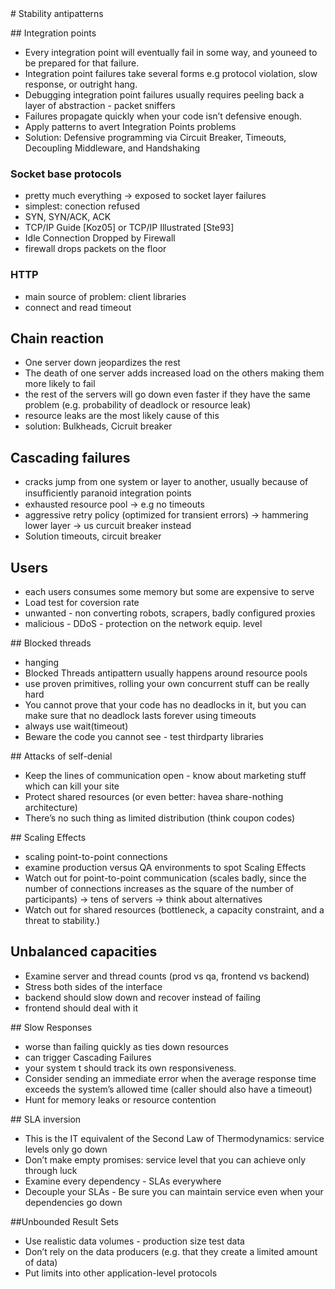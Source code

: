 <link href="http://kevinburke.bitbucket.org/markdowncss/markdown.css" rel="stylesheet"></link>
# Stability antipatterns

## Integration points
* Every integration point will eventually fail in some way, and youneed to be prepared for that failure.
* Integration point failures take several forms e.g protocol violation, slow response, or outright hang.
* Debugging integration point failures usually requires peeling back a layer of abstraction - packet sniffers
* Failures propagate quickly when your code isn’t defensive enough.
* Apply patterns to avert Integration Points problems
* Solution: Defensive programming via Circuit Breaker, Timeouts, Decoupling Middleware, and Handshaking

### Socket base protocols
* pretty much everything -> exposed to socket layer failures
* simplest: conection refused
* SYN, SYN/ACK, ACK
* TCP/IP Guide [Koz05] or TCP/IP Illustrated [Ste93]
* Idle Connection Dropped by Firewall
* firewall drops packets on the floor

### HTTP
* main source of problem: client libraries
* connect and read timeout

## Chain reaction
* One server down jeopardizes the rest
* The death of one server adds increased load on the others making them more likely to fail
* the rest of the servers will go down even faster if they have the same problem (e.g. probability of deadlock or resource leak) 
* resource leaks are the most likely cause of this
* solution: Bulkheads, Cicruit breaker

## Cascading failures
* cracks jump from one system or layer to another, usually because of insufﬁciently paranoid integration points
* exhausted resource pool -> e.g no timeouts
* aggressive retry policy (optimized for transient errors) -> hammering lower layer -> us curcuit breaker instead
* Solution timeouts, circuit breaker

## Users
* each users consumes some memory but some are expensive to serve
* Load test for coversion rate
* unwanted - non converting robots, scrapers, badly configured proxies
* malicious - DDoS - protection on the network equip. level

## Blocked threads
* hanging
* Blocked Threads antipattern usually happens around resource pools
* use proven primitives, rolling your own concurrent stuff can be really hard
* You cannot prove that your code has no deadlocks in it, but you can make sure that no deadlock lasts forever using timeouts
* always use wait(timeout)
* Beware the code you cannot see - test thirdparty libraries

## Attacks of self-denial

* Keep the lines of communication open - know about marketing stuff which can kill your site
* Protect shared resources (or even better: havea share-nothing architecture)
* There’s no such thing as limited distribution (think coupon codes)

## Scaling Effects
* scaling point-to-point connections
* examine production versus QA environments to spot Scaling Effects 
* Watch out for point-to-point communication (scales badly, since the number of connections increases as the square of the number of participants) -> tens of servers -> think about alternatives
* Watch out for shared resources (bottleneck, a capacity constraint, and a threat to stability.)

## Unbalanced capacities
* Examine server and thread counts (prod vs qa, frontend vs backend)
* Stress both sides of the interface
* backend should slow down and recover instead of failing
* frontend should deal with it

## Slow Responses
* worse than failing quickly as ties down resources
* can trigger Cascading Failures
* your system t should track its own responsiveness. 
* Consider sending an immediate error when the average response time exceeds the system’s allowed time (caller should also have a timeout)
* Hunt for memory leaks or resource contention

## SLA inversion
* This is the IT equivalent of the Second Law of Thermodynamics: service levels only go down
* Don’t make empty promises: service level that you can achieve only through luck
* Examine every dependency - SLAs everywhere
* Decouple your SLAs - Be sure you can maintain service even when your dependencies go down

##Unbounded Result Sets* Use realistic data volumes - production size test data
* Don’t rely on the data producers (e.g. that they create a limited amount of data)
* Put limits into other application-level protocols